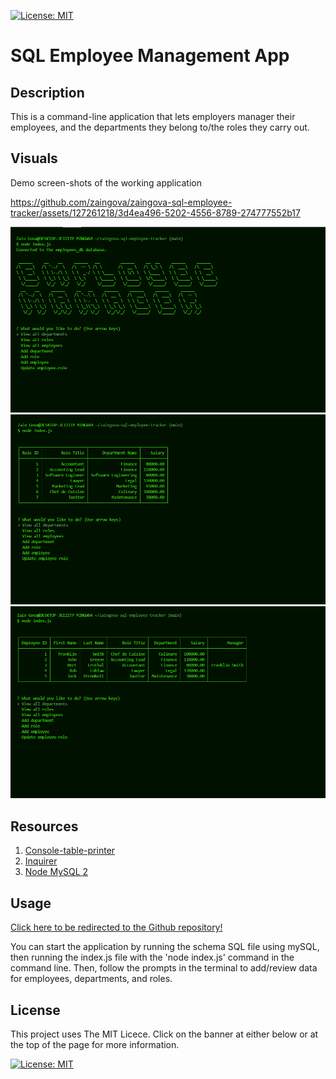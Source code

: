 [![License: MIT](https://img.shields.io/badge/License-MIT-yellow.svg)](https://opensource.org/licenses/MIT)

# SQL Employee Management App

## Description

This is a command-line application that lets employers manager their employees, and the departments they belong to/the roles they carry out.

## Visuals

Demo screen-shots of the working application


https://github.com/zaingova/zaingova-sql-employee-tracker/assets/127261218/3d4ea496-5202-4556-8789-274777552b17


![demo-1](./assets/media/demo-shot-3.png)
![demo-2](./assets/media/demo-shot-1.png)
![demo-3](./assets/media/demo-shot-2.png)

## Resources

1. [Console-table-printer](https://www.npmjs.com/package/console-table-printer)
2. [Inquirer](https://www.npmjs.com/package/inquirer?activeTab=readme)
3. [Node MySQL 2](https://www.npmjs.com/package/mysql2)

## Usage

[Click here to be redirected to the Github repository!](https://github.com/zaingova/zaingova-sql-employee-tracker)

You can start the application by running the schema SQL file using mySQL, then running the index.js file with the 'node index.js' command in the command line. Then, follow the prompts in the terminal to add/review data for employees, departments, and roles.

## License

This project uses The MIT Licece. Click on the banner at either below or at the top of the page for more information.

[![License: MIT](https://img.shields.io/badge/License-MIT-yellow.svg)](https://opensource.org/licenses/MIT)
